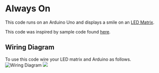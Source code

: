# Always On

This code runs on an Arduino Uno and displays a smile on an [LED Matrix](https://www.creatroninc.com/product/16x16-led-matrix-board/).

This code was inspired by sample code found [here](https://www.creatroninc.com/download/16x16-LED-Matrix-Board-Demo-Code.zip).

## Wiring Diagram

To use this code wire your LED matrix and Arduino as follows.
![Wiring Diagram](./cicuit.svg)
<img src="./circuit.svg">